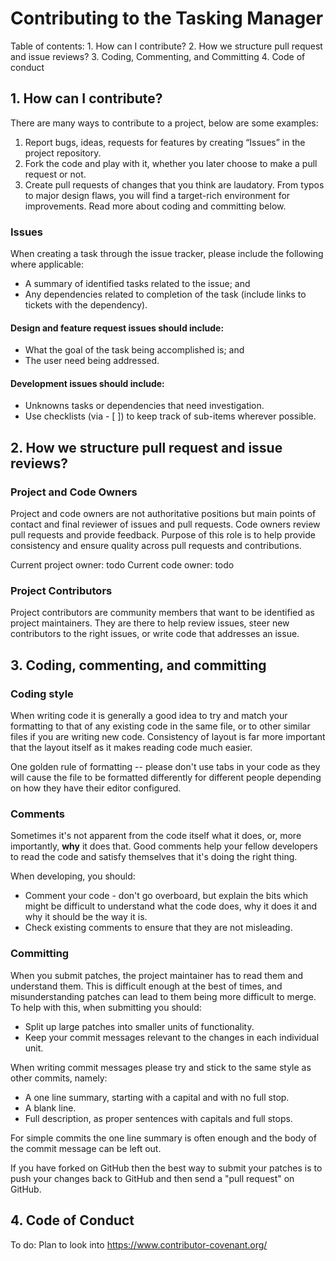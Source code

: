 # Contributing to the Tasking Manager

Table of contents: 
    1. How can I contribute?
    2. How we structure pull request and issue reviews?
    3. Coding, Commenting, and Committing 
    4. Code of conduct

## 1. How can I contribute? 

There are many ways to contribute to a project, below are some examples:

1. Report bugs, ideas, requests for features by creating “Issues” in the project repository.
2. Fork the code and play with it, whether you later choose to make a pull request or not. 
3. Create pull requests of changes that you think are laudatory. From typos to major design flaws, you will find a target-rich environment for improvements. Read more about coding and committing below. 

### Issues

When creating a task through the issue tracker, please include the following where applicable:
  * A summary of identified tasks related to the issue; and
  * Any dependencies related to completion of the task (include links to tickets with the dependency).

#### Design and feature request issues should include:
  * What the goal of the task being accomplished is; and
  * The user need being addressed.

#### Development issues should include:
  * Unknowns tasks or dependencies that need investigation.
  * Use checklists (via - [ ]) to keep track of sub-items wherever possible.


## 2. How we structure pull request and issue reviews?

### Project and Code Owners 
Project and code owners are not authoritative positions but main points 
of contact and final reviewer of issues and pull requests. Code owners 
review pull requests and provide feedback. Purpose of this role is to help 
provide consistency and ensure quality across pull requests and contributions. 

Current project owner: todo
Current code owner: todo

### Project Contributors

Project contributors are community members that want to be identified 
as project maintainers. They are there to help review issues, steer new 
contributors to the right issues, or write code that addresses an issue.

## 3. Coding, commenting, and committing

### Coding style

When writing code it is generally a good idea to try and match your
formatting to that of any existing code in the same file, or to other
similar files if you are writing new code. Consistency of layout is
far more important that the layout itself as it makes reading code
much easier.

One golden rule of formatting -- please don't use tabs in your code
as they will cause the file to be formatted differently for different
people depending on how they have their editor configured.

### Comments

Sometimes it's not apparent from the code itself what it does, or,
more importantly, **why** it does that. Good comments help your fellow
developers to read the code and satisfy themselves that it's doing the
right thing.

When developing, you should:

* Comment your code - don't go overboard, but explain the bits which
might be difficult to understand what the code does, why it does it
and why it should be the way it is.
* Check existing comments to ensure that they are not misleading.

### Committing

When you submit patches, the project maintainer has to read them and
understand them. This is difficult enough at the best of times, and
misunderstanding patches can lead to them being more difficult to
merge. To help with this, when submitting you should:

* Split up large patches into smaller units of functionality.
* Keep your commit messages relevant to the changes in each individual
unit.

When writing commit messages please try and stick to the same style as
other commits, namely:

* A one line summary, starting with a capital and with no full stop.
* A blank line.
* Full description, as proper sentences with capitals and full stops.

For simple commits the one line summary is often enough and the body
of the commit message can be left out.

If you have forked on GitHub then the best way to submit your patches is to
push your changes back to GitHub and then send a "pull request" on GitHub.

## 4. Code of Conduct 

To do: Plan to look into https://www.contributor-covenant.org/

